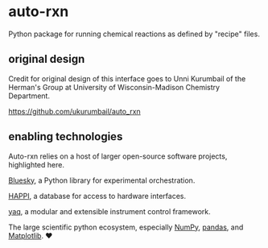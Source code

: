 # auto-rxn

Python package for running chemical reactions as defined by "recipe" files.

## original design

Credit for original design of this interface goes to Unni Kurumbail of the Herman's Group at University of Wisconsin-Madison Chemistry Department.

<https://github.com/ukurumbail/auto_rxn>

## enabling technologies

Auto-rxn relies on a host of larger open-source software projects, highlighted here.

[Bluesky](https://blueskyproject.io/bluesky/), a Python library for experimental orchestration.

[HAPPI](https://pcdshub.github.io/happi/), a database for access to hardware interfaces.

[yaq](https://yaq.fyi/), a modular and extensible instrument control framework.

The large scientific python ecosystem, especially [NumPy](https://numpy.org/), [pandas](https://pandas.pydata.org/), and [Matplotlib](https://matplotlib.org/). ❤️

